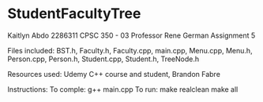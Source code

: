 # StudentFacultyTree

Kaitlyn Abdo
2286311
CPSC 350 - 03
Professor Rene German
Assignment 5

Files included: BST.h, Faculty.h, Faculty.cpp, main.cpp, Menu.cpp, Menu.h, Person.cpp, Person.h,
          Student.cpp, Student.h, TreeNode.h

Resources used: Udemy C++ course and student, Brandon Fabre

Instructions: 
To comple: g++ main.cpp
To run: make realclean make all

